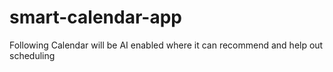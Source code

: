 # smart-calendar-app
Following Calendar will be AI enabled where it can recommend and help out scheduling
